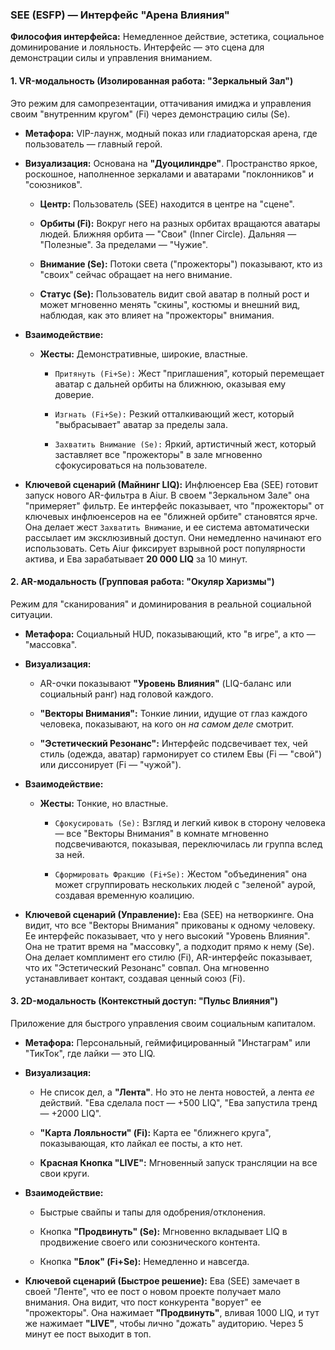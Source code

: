 ### SEE (ESFP) — Интерфейс "Арена Влияния"

**Философия интерфейса:** Немедленное действие, эстетика, социальное доминирование и лояльность. Интерфейс — это сцена для демонстрации силы и управления вниманием.

#### 1. VR-модальность (Изолированная работа: "Зеркальный Зал")

Это режим для самопрезентации, оттачивания имиджа и управления своим "внутренним кругом" (Fi) через демонстрацию силы (Se).

- **Метафора:** VIP-лаунж, модный показ или гладиаторская арена, где пользователь — главный герой.
    
- **Визуализация:** Основана на **"Дуоцилиндре"**. Пространство яркое, роскошное, наполненное зеркалами и аватарами "поклонников" и "союзников".
    
    - **Центр:** Пользователь (SEE) находится в центре на "сцене".
        
    - **Орбиты (Fi):** Вокруг него на разных орбитах вращаются аватары людей. Ближняя орбита — "Свои" (Inner Circle). Дальняя — "Полезные". За пределами — "Чужие".
        
    - **Внимание (Se):** Потоки света ("прожекторы") показывают, кто из "своих" сейчас обращает на него внимание.
        
    - **Статус (Se):** Пользователь видит свой аватар в полный рост и может мгновенно менять "скины", костюмы и внешний вид, наблюдая, как это влияет на "прожекторы" внимания.
        
- **Взаимодействие:**
    
    - **Жесты:** Демонстративные, широкие, властные.
        
        - `Притянуть (Fi+Se):` Жест "приглашения", который перемещает аватар с дальней орбиты на ближнюю, оказывая ему доверие.
            
        - `Изгнать (Fi+Se):` Резкий отталкивающий жест, который "выбрасывает" аватар за пределы зала.
            
        - `Захватить Внимание (Se):` Яркий, артистичный жест, который заставляет все "прожекторы" в зале мгновенно сфокусироваться на пользователе.
            
- **Ключевой сценарий (Майнинг LIQ):** Инфлюенсер Ева (SEE) готовит запуск нового AR-фильтра в Aiur. В своем "Зеркальном Зале" она "примеряет" фильтр. Ее интерфейс показывает, что "прожекторы" от ключевых инфлюенсеров на ее "ближней орбите" становятся ярче. Она делает жест `Захватить Внимание`, и ее система автоматически рассылает им эксклюзивный доступ. Они немедленно начинают его использовать. Сеть Aiur фиксирует взрывной рост популярности актива, и Ева зарабатывает **20 000 LIQ** за 10 минут.
    

#### 2. AR-модальность (Групповая работа: "Окуляр Харизмы")

Режим для "сканирования" и доминирования в реальной социальной ситуации.

- **Метафора:** Социальный HUD, показывающий, кто "в игре", а кто — "массовка".
    
- **Визуализация:**
    
    - AR-очки показывают **"Уровень Влияния"** (LIQ-баланс или социальный ранг) над головой каждого.
        
    - **"Векторы Внимания":** Тонкие линии, идущие от глаз каждого человека, показывают, на кого он _на самом деле_ смотрит.
        
    - **"Эстетический Резонанс":** Интерфейс подсвечивает тех, чей стиль (одежда, аватар) гармонирует со стилем Евы (Fi — "свой") или диссонирует (Fi — "чужой").
        
- **Взаимодействие:**
    
    - **Жесты:** Тонкие, но властные.
        
        - `Сфокусировать (Se):` Взгляд и легкий кивок в сторону человека — все "Векторы Внимания" в комнате мгновенно подсвечиваются, показывая, переключилась ли группа вслед за ней.
            
        - `Сформировать Фракцию (Fi+Se):` Жестом "объединения" она может сгруппировать нескольких людей с "зеленой" аурой, создавая временную коалицию.
            
- **Ключевой сценарий (Управление):** Ева (SEE) на нетворкинге. Она видит, что все "Векторы Внимания" прикованы к одному человеку. Ее интерфейс показывает, что у него высокий "Уровень Влияния". Она не тратит время на "массовку", а подходит прямо к нему (Se). Она делает комплимент его стилю (Fi), AR-интерфейс показывает, что их "Эстетический Резонанс" совпал. Она мгновенно устанавливает контакт, создавая ценный союз (Fi).
    

#### 3. 2D-модальность (Контекстный доступ: "Пульс Влияния")

Приложение для быстрого управления своим социальным капиталом.

- **Метафора:** Персональный, геймифицированный "Инстаграм" или "ТикТок", где лайки — это LIQ.
    
- **Визуализация:**
    
    - Не список дел, а **"Лента"**. Но это не лента новостей, а лента _ее_ действий. "Ева сделала пост — +500 LIQ", "Ева запустила тренд — +2000 LIQ".
        
    - **"Карта Лояльности" (Fi):** Карта ее "ближнего круга", показывающая, кто лайкал ее посты, а кто нет.
        
    - **Красная Кнопка "LIVE":** Мгновенный запуск трансляции на все свои круги.
        
- **Взаимодействие:**
    
    - Быстрые свайпы и тапы для одобрения/отклонения.
        
    - Кнопка **"Продвинуть" (Se):** Мгновенно вкладывает LIQ в продвижение своего или союзнического контента.
        
    - Кнопка **"Блок" (Fi+Se):** Немедленно и навсегда.
        
- **Ключевой сценарий (Быстрое решение):** Ева (SEE) замечает в своей "Ленте", что ее пост о новом проекте получает мало внимания. Она видит, что пост конкурента "ворует" ее "прожекторы". Она нажимает **"Продвинуть"**, вливая 1000 LIQ, и тут же нажимает **"LIVE"**, чтобы лично "дожать" аудиторию. Через 5 минут ее пост выходит в топ.